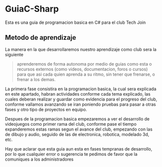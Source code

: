 # GuiaC-Sharp
Esta es una guia de programacion basica en C# para el club Tech Join

## Metodo de aprendizaje
La manera en la que desarrollaremos nuestro aprendizaje como club sera la siguiente
>aprenderemos de forma autonoma por medio de guias como esta o recursos externos (como videos, documentacion, foros o cursos) para que asi cada quien aprenda a su ritmo, sin tener que frenarse, o frenar a los demas.

La primera fase consistira en la programacion basica, la cual sera explicada en este apartado, habran actividades conforme cada tema explicado, las cuales deberan realizar y guardar como evidencia para el progreso del club, conforme vallamos avanzando se iran poniendo pruebas para pasar a otras fases y otro tipo de proyectos en equipo.

Despues de la programacion basica empezaremos a ver el desarrollo de videojuegos como primer rama del club, conforme pase el tiempo expanderemos estas ramas segun el avance del club, empezando con las de dibujo y audio, seguido de las de electronica, robotica, modelado 3d, etc.

Hay que aclarar que esta guia aun esta en fases tempranas de desarrollo, por lo que cualquier error o sugerencia te pedimos de favor que la comuniques a los administradores